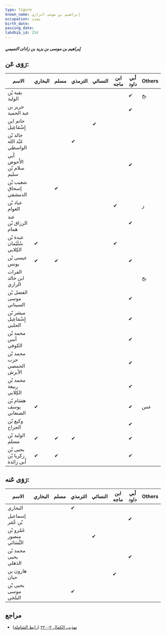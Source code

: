 ```yaml
---
type: figure
known_name: إبراهيم بن موسى الرازي
occupation: محدث
birth_date:
passing_date:
tahdhib_id: 254
---
```

##### إبراهيم بن موسى بن يزيد بن زاذان التميمي

## رَوَى عَن:
| الاسم                         | البخاري | مسلم | الترمذي | النسائي | ابن ماجه | أبي داود | Others |
| ----------------------------- | ------- | ---- | ------- | ------- | -------- | -------- | ------ |
| بقية بْن الوليد               |         |      |         |         |          | ✔        | بخ     |
| جرير بن عبد الحميد            |         |      |         |         |          | ✔        |        |
| حاتم ابن إِسْمَاعِيل          |         |      |         | ✔       |          |          |        |
| خالد بْن عَبْد الله الواسطي   |         |      | ✔       |         |          |          |        |
| أبي الأَحوص سلام بْن سليم     |         |      |         |         |          | ✔        |        |
| شعيب بْن إسحاق الدمشقي        |         | ✔    |         |         |          |          |        |
| عباد بْن العوام               |         |      |         |         | ✔        |          | ز      |
| عبد الرزاق بْن همام           |         |      |         |         |          | ✔        |        |
| عبدة بْن سُلَيْمان الكِلابي   | ✔       |      |         |         | ✔        |          |        |
| عيسى بْن يونس                 | ✔       | ✔    |         |         |          | ✔        |        |
| الفرات ابن خالد الرازي        |         |      |         |         |          |          | بخ     |
| الفضل بْن موسى السيناني       |         |      |         |         |          | ✔        |        |
| مبشر بْن إِسْمَاعِيل الحلبي   |         |      |         |         |          | ✔        |        |
| محمد بْن أنس الكوفي           |         |      |         |         |          | ✔        |        |
| محمد بْن حرب الحمصي الأبرش    |         |      |         |         |          | ✔        |        |
| محمد بْن ربيعة الكِلابي       |         |      |         |         |          | ✔        |        |
| هشام بْن يوسف الصنعاني        | ✔       |      |         |         |          | ✔        | عس     |
| وكيع بْن الجراح               |         |      |         |         |          | ✔        |        |
| الوليد بْن مسلم               | ✔       | ✔    | ✔       |         |          | ✔        |        |
| يحيى بْن زكريا بْن أَبي زائدة | ✔       | ✔    |         |         |          | ✔        |        |
## رَوَى عَنه:
| الاسم                       | البخاري | مسلم | الترمذي | النسائي | ابن ماجه | أبي داود | Others |
| --------------------------- | ------- | ---- | ------- | ------- | -------- | -------- | ------ |
| البخاري                     |         |      | ✔       |         |          |          |        |
| إسماعيل بْن عُمَر           |         |      |         |         |          | ✔        |        |
| عَمْرو بْن منصور النَّسَائي |         |      |         | ✔       |          |          |        |
| محمد بْن يحيى الذهلي        |         |      |         |         |          | ✔        |        |
| هارون بن حبان               |         |      |         |         | ✔        |          |        |
| يحيى بْن موسى البلخي        |         |      | ✔       |         |          |          |        |
## مراجع
- [تهذيب الكمال ٢-٢٢٠](obsidian://open?vault=Tahdhib-al-Kamal&file=Figures/٢٥٤-إبراهيم%20بن%20موسى%20بن%20يزيد%20بن%20زاذان%20التميمي) ([رابط الشاملة](https://shamela.ws/book/3722/701))